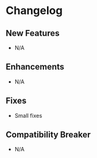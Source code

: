 # Changelog

## New Features

 - N/A

## Enhancements

 - N/A

## Fixes

 - Small fixes

## Compatibility Breaker

 - N/A
